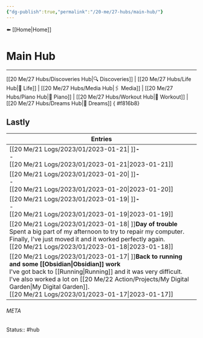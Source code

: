 ```yaml
---
{"dg-publish":true,"permalink":"/20-me/27-hubs/main-hub/"}
---
```


⬅️ [[Home\|Home]]

# Main Hub
---
[[20 Me/27 Hubs/Discoveries Hub\|🔍 Discoveries]] | [[20 Me/27 Hubs/Life Hub\|💖 Life]] | [[20 Me/27 Hubs/Media Hub\|🖇️ Media]] | [[20 Me/27 Hubs/Piano Hub\|🎹 Piano]] | [[20 Me/27 Hubs/Workout Hub\|🏃 Workout]] | [[20 Me/27 Hubs/Dreams Hub\|💭 Dreams]]
{ #f816b8}


## Lastly
| Entries                                                                                                                                                                                                                                                                  |
| ------------------------------------------------------------------------------------------------------------------------------------------------------------------------------------------------------------------------------------------------------------------------ |
| [[20 Me/21 Logs/2023/01/2023-01-21\| ]]<strong>\-</strong><br>\-<br>[[20 Me/21 Logs/2023/01/2023-01-21\|2023-01-21]]                                                                                                                                               |
| [[20 Me/21 Logs/2023/01/2023-01-20\| ]]<strong>\-</strong><br>\-<br>[[20 Me/21 Logs/2023/01/2023-01-20\|2023-01-20]]                                                                                                                                               |
| [[20 Me/21 Logs/2023/01/2023-01-19\| ]]<strong>\-</strong><br>\-<br>[[20 Me/21 Logs/2023/01/2023-01-19\|2023-01-19]]                                                                                                                                               |
| [[20 Me/21 Logs/2023/01/2023-01-18\| ]]<strong>Day of trouble</strong><br>Spent a big part of my afternoon to try to repair my computer. Finally, I've just moved it and it worked perfectly again.<br>[[20 Me/21 Logs/2023/01/2023-01-18\|2023-01-18]]            |
| [[20 Me/21 Logs/2023/01/2023-01-17\| ]]<strong>Back to running and some [[Obsidian\|Obsidian]] work</strong><br>I've got back to [[Running\|Running]] and it was very difficult. I've also worked a lot on [[20 Me/22 Action/Projects/My Digital Garden\|My Digital Garden]].<br>[[20 Me/21 Logs/2023/01/2023-01-17\|2023-01-17]] |





###### META
Status:: #hub
